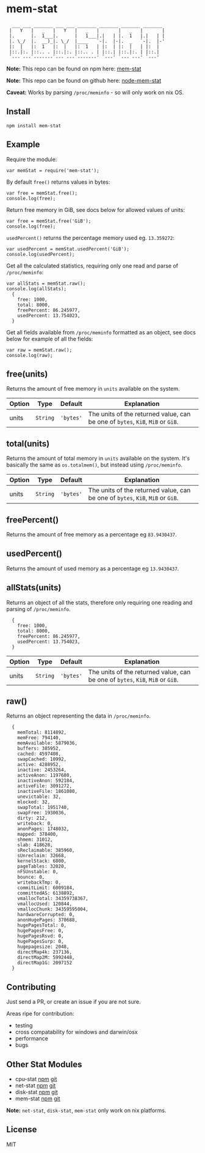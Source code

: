 mem-stat
========

```
  ___ ___ _______ ___ ___ _______ _______ _______ _______
 |   Y   |   _   |   Y   |   _   |       |   _   |       |
 |.      |.  1___|.      |   1___|.|   | |.  1   |.|   | |
 |. \_/  |.  __)_|. \_/  |____   `-|.  |-|.  _   `-|.  |-'
 |:  |   |:  1   |:  |   |:  1   | |:  | |:  |   | |:  |
 |::.|:. |::.. . |::.|:. |::.. . | |::.| |::.|:. | |::.|
 `--- ---`-------`--- ---`-------' `---' `--- ---' `---'
```

**Note:** This repo can be found on npm here: [mem-stat](https://www.npmjs.com/package/mem-stat)

**Note:** This repo can be found on github here: [node-mem-stat](https://github.com/jub3i/node-mem-stat)

**Caveat:** Works by parsing `/proc/meminfo` - so will only work on nix OS.

Install
-------

```
npm install mem-stat
```

Example
-------

Require the module:
```
var memStat = require('mem-stat');
```

By default `free()` returns values in bytes:
```
var free = memStat.free();
console.log(free);
```

Return free memory in GiB, see docs below for allowed values of units:
```
var free = memStat.free('GiB');
console.log(free);
```

`usedPercent()` returns the percentage memory used eg. `13.359272`:
```
var usedPercent = memStat.usedPercent('GiB');
console.log(usedPercent);
```

Get all the calculated statistics, requiring only one read and parse of `/proc/meminfo`:
```
var allStats = memStat.raw();
console.log(allStats);
  {
    free: 1000,
    total: 8000,
    freePercent: 86.245977,
    usedPercent: 13.754023,
  }
```

Get all fields available from `/proc/meminfo` formatted as an object, see docs below for example of all the fields:
```
var raw = memStat.raw();
console.log(raw);
```

free(units)
-----------

Returns the amount of free memory in `units` available on the system.

Option        | Type         | Default       | Explanation
------------- | -------------| ------------- | ------------
units         | `String`     | `'bytes'`     | The units of the returned value, can be one of `bytes`, `KiB`, `MiB` or `GiB`.

total(units)
------------

Returns the amount of total memory in `units` available on the system. It's basically the same as `os.totalmem()`, but instead using `/proc/meminfo`.

Option        | Type         | Default       | Explanation
------------- | -------------| ------------- | ------------
units         | `String`     | `'bytes'`     | The units of the returned value, can be one of `bytes`, `KiB`, `MiB` or `GiB`.

freePercent()
-------------

Returns the amount of free memory as a percentage eg `83.9430437`.

usedPercent()
-------------

Returns the amount of used memory as a percentage eg `13.9430437`.

allStats(units)
---------------

Returns an object of all the stats, therefore only requiring one reading and parsing of `/proc/meminfo`.

```
  {
    free: 1000,
    total: 8000,
    freePercent: 86.245977,
    usedPercent: 13.754023,
  }
```

Option        | Type         | Default       | Explanation
------------- | -------------| ------------- | ------------
units         | `String`     | `'bytes'`     | The units of the returned value, can be one of `bytes`, `KiB`, `MiB` or `GiB`.

raw()
-----

Returns an object representing the data in `/proc/meminfo`.

```
  {
    memTotal: 8114892,
    memFree: 794140,
    memAvailable: 5879036,
    buffers: 385952,
    cached: 4597408,
    swapCached: 10992,
    active: 4288952,
    inactive: 2453264,
    activeAnon: 1197680,
    inactiveAnon: 592184,
    activeFile: 3091272,
    inactiveFile: 1861080,
    unevictable: 32,
    mlocked: 32,
    swapTotal: 1951740,
    swapFree: 1930036,
    dirty: 212,
    writeback: 0,
    anonPages: 1748032,
    mapped: 378400,
    shmem: 31012,
    slab: 418628,
    sReclaimable: 385960,
    sUnreclaim: 32668,
    kernelStack: 6800,
    pageTables: 32020,
    nFSUnstable: 0,
    bounce: 0,
    writebackTmp: 0,
    commitLimit: 6009184,
    committedAS: 6138892,
    vmallocTotal: 34359738367,
    vmallocUsed: 120844,
    vmallocChunk: 34359595004,
    hardwareCorrupted: 0,
    anonHugePages: 370688,
    hugePagesTotal: 0,
    hugePagesFree: 0,
    hugePagesRsvd: 0,
    hugePagesSurp: 0,
    hugepagesize: 2048,
    directMap4k: 237136,
    directMap2M: 5992448,
    directMap1G: 2097152
  }
```

Contributing
------------

Just send a PR, or create an issue if you are not sure.

Areas ripe for contribution:
- testing
- cross compatability for windows and darwin/osx
- performance
- bugs

Other Stat Modules
------------------

- cpu-stat [npm](https://www.npmjs.com/package/cpu-stat) [git](https://github.com/jub3i/node-cpu-stat)
- net-stat [npm](https://www.npmjs.com/package/net-stat) [git](https://github.com/jub3i/node-net-stat)
- disk-stat [npm](https://www.npmjs.com/package/disk-stat) [git](https://github.com/jub3i/node-disk-stat)
- mem-stat [npm](https://www.npmjs.com/package/mem-stat) [git](https://github.com/jub3i/node-mem-stat)

**Note:** `net-stat`, `disk-stat`, `mem-stat` only work on nix platforms.

License
-------

MIT
